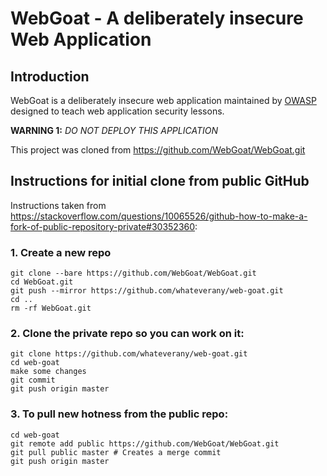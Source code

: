 # WebGoat - A deliberately insecure Web Application

## Introduction

WebGoat is a deliberately insecure web application maintained by [OWASP](http://www.owasp.org/) designed to teach web application security lessons.

**WARNING 1:** *DO NOT DEPLOY THIS APPLICATION*

This project was cloned from https://github.com/WebGoat/WebGoat.git

## Instructions for initial clone from public GitHub
Instructions taken from https://stackoverflow.com/questions/10065526/github-how-to-make-a-fork-of-public-repository-private#30352360:

### 1. Create a new repo 
```
git clone --bare https://github.com/WebGoat/WebGoat.git
cd WebGoat.git
git push --mirror https://github.com/whateverany/web-goat.git
cd ..
rm -rf WebGoat.git
```

### 2. Clone the private repo so you can work on it:
```
git clone https://github.com/whateverany/web-goat.git
cd web-goat
make some changes
git commit
git push origin master
```

### 3. To pull new hotness from the public repo:
```
cd web-goat
git remote add public https://github.com/WebGoat/WebGoat.git
git pull public master # Creates a merge commit
git push origin master
```
